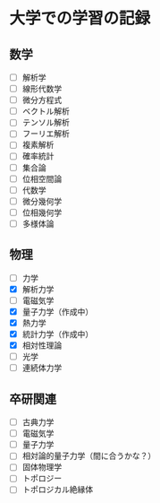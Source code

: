 # 大学での学習の記録

## 数学

- [ ] 解析学
- [ ] 線形代数学
- [ ] 微分方程式
- [ ] ベクトル解析
- [ ] テンソル解析
- [ ] フーリエ解析
- [ ] 複素解析
- [ ] 確率統計
- [ ] 集合論
- [ ] 位相空間論
- [ ] 代数学
- [ ] 微分幾何学
- [ ] 位相幾何学
- [ ] 多様体論

## 物理

- [ ] 力学
- [x] 解析力学
- [ ] 電磁気学
- [x] 量子力学（作成中）
- [x] 熱力学
- [x] 統計力学（作成中）
- [x] 相対性理論
- [ ] 光学
- [ ] 連続体力学

## 卒研関連

- [ ] 古典力学
- [ ] 電磁気学
- [ ] 量子力学
- [ ] 相対論的量子力学（間に合うかな？）
- [ ] 固体物理学
- [ ] トポロジー
- [ ] トポロジカル絶縁体
